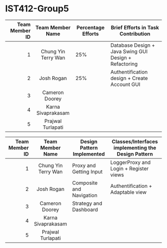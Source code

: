 # IST412-Group5
Team Member ID |    Team Member Name    | Percentage Efforts | Brief Efforts in Task Contribution
---:|:----------------------:|--------------------| --- |
1 |  Chung Yin Terry Wan   | 25% | Database Design + Java Swing GUI Design + Refactoring          
2 |       Josh Rogan       | 25% | Authentification design + Create Account GUI      
3 |     Cameron Doorey     |     |
4 |   Karna Sivaprakasam   |     |
5 |   Prajwal Turlapati    |     |

Team Member ID |  Team Member Name   | Design Pattern Implemented | Classes/Interfaces implementing the Design Pattern                    
---:|:-------------------:|----------------------------|-------------------------------------------------------|
1 | Chung Yin Terry Wan | Proxy and Getting Input    | LoggerProxy and Login + Register views
2 |     Josh Rogan      | Composite and Navigation   | Authentification + Adaptable view
3 |   Cameron Doorey    | Strategy and Dashboard     |
4 | Karna Sivaprakasam  |                            |
5 |  Prajwal Turlapati  |                            |
